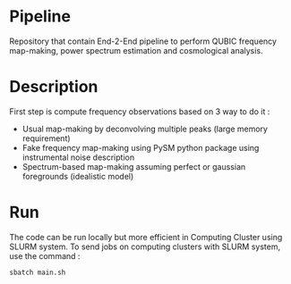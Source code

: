 # Pipeline

Repository that contain End-2-End pipeline to perform QUBIC frequency map-making, power spectrum estimation and cosmological analysis. 

# Description

First step is compute frequency observations based on 3 way to do it :

* Usual map-making by deconvolving multiple peaks (large memory requirement)
* Fake frequency map-making using PySM python package using instrumental noise description
* Spectrum-based map-making assuming perfect or gaussian foregrounds (idealistic model)

# Run 

The code can be run locally but more efficient in Computing Cluster using SLURM system. To send jobs on computing clusters with SLURM system, use the command :

```
sbatch main.sh
```
